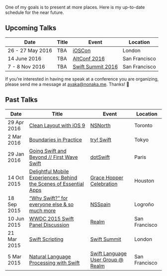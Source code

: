 One of my goals is to present at more places. Here is my up-to-date schedule for the near future.

## Upcoming Talks

| Date        | Title | Event | Location |
| ----------- | ----- | ----- | -------- |
| 26 - 27 May 2016 | TBA | [iOSCon][19] | London |
| 14 June 2016 | TBA | [AltConf 2016][21] | San Francisco |
| 7 - 8 Nov 2016 | TBA | [Swift Summit 2016][22] | San Francisco |  

If you’re interested in having me speak at a conference you are organizing, please send me a message at <ayaka@nonaka.me>. Thanks! 🐥

## Past Talks

| Date        | Title | Event | Location |
| ----------- | ----- | ----- | -------- |
| 29 Apr 2016 | [Clean Layout with iOS 9][20] | [NSNorth][16] | Toronto |
| 2 Mar 2016 | [Boundaries in Practice][18] | [try! Swift][15] | Tokyo |
| 29 Jan 2016 | [Going Swift and Beyond // First Wave Swift][17] | [dotSwift][14] | Paris |
| 14 Oct 2015 | [Delightful Mobile Experiences: Behind the Scenes of Essential Apps][11] | [Grace Hopper Celebration][10] | Houston |
| 18 Sep 2015 | [“Why Swift?” for everyone else & so much more][9] | [NSSpain][8] | Logroño |
| 10 Jun 2015 | [WWDC 2015 Swift Panel Discussion][12] | [Realm][13] | San Francisco | 
| 21 Mar 2015 | [Swift Scripting][7] | [Swift Summit][5] | London |
| 5 Mar 2015 | [Natural Language Processing with Swift][6] | [Swift Language User Group @ Realm][4] | San Francisco |

[4]: http://www.meetup.com/swift-language/events/220351309/
[5]: https://www.swiftsummit.com
[6]: http://realm.io/news/natural-language-processing-with-swift/
[7]: https://realm.io/news/swift-scripting/
[8]: http://nsspain.com/2015/
[9]: https://speakerdeck.com/ayanonagon/why-swift-for-everyone-else-and-so-much-more
[10]: http://gracehopper.anitaborg.org
[11]: http://schedule.gracehopper.org/session/delightful-mobile-experiences-behind-the-scenes-of-essential-apps/
[12]: https://realm.io/news/apple-wwdc-2015-swift-panel-discussion/
[13]: https://realm.io
[14]: http://www.dotswift.io
[15]: http://www.tryswiftconf.com
[16]: https://nsnorth.ca
[17]: http://www.thedotpost.com/2016/01/ayaka-nonaka-going-swift-and-beyond-first-wave-swift
[18]: https://speakerdeck.com/ayanonagon/shi-jian-de-boundaries
[19]: https://skillsmatter.com/conferences/7598-ioscon-2016-the-conference-for-ios-and-swift-developers
[20]: https://speakerdeck.com/ayanonagon/clean-layout-with-ios-9
[21]: http://altconf.com
[22]: https://www.swiftsummit.com
